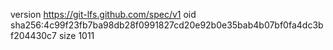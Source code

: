 version https://git-lfs.github.com/spec/v1
oid sha256:4c99f23fb7ba98db28f0991827cd20e92b0e35bab4b07bf0fa4dc3bf204430c7
size 1011
